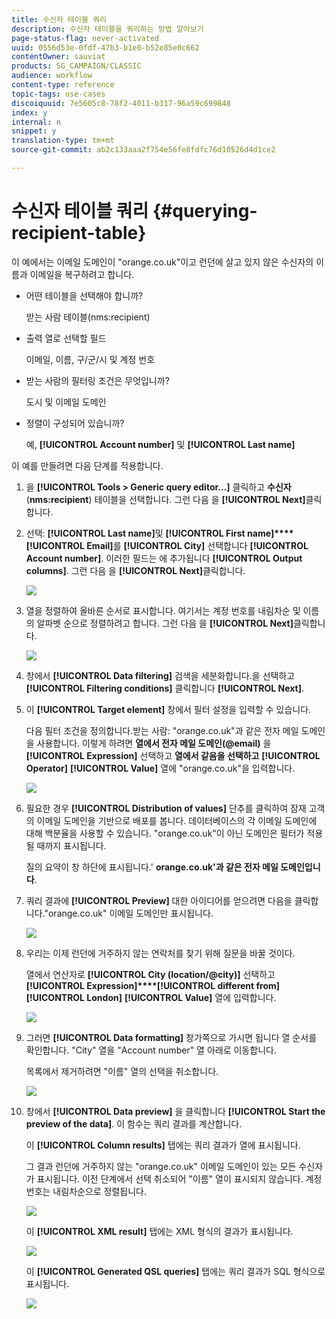 ```yaml
---
title: 수신자 테이블 쿼리
description: 수신자 테이블을 쿼리하는 방법 알아보기
page-status-flag: never-activated
uuid: 0556d53e-0fdf-47b3-b1e0-b52e85e0c662
contentOwner: sauviat
products: SG_CAMPAIGN/CLASSIC
audience: workflow
content-type: reference
topic-tags: use-cases
discoiquuid: 7e5605c8-78f2-4011-b317-96a59c699848
index: y
internal: n
snippet: y
translation-type: tm+mt
source-git-commit: ab2c133aaa2f754e56fe8fdfc76d10526d4d1ce2

---
```



# 수신자 테이블 쿼리 {#querying-recipient-table}

이 예에서는 이메일 도메인이 &quot;orange.co.uk&quot;이고 런던에 살고 있지 않은 수신자의 이름과 이메일을 복구하려고 합니다.

* 어떤 테이블을 선택해야 합니까?

   받는 사람 테이블(nms:recipient)

* 출력 열로 선택할 필드

   이메일, 이름, 구/군/시 및 계정 번호

* 받는 사람의 필터링 조건은 무엇입니까?

   도시 및 이메일 도메인

* 정렬이 구성되어 있습니까?

   예, **[!UICONTROL Account number]** 및 **[!UICONTROL Last name]**

이 예를 만들려면 다음 단계를 적용합니다.

1. 을 **[!UICONTROL Tools > Generic query editor...]** 클릭하고 **수신자** (**nms:recipient**) 테이블을 선택합니다. 그런 다음 을 **[!UICONTROL Next]**&#x200B;클릭합니다.
1. 선택: **[!UICONTROL Last name]**&#x200B;및 **[!UICONTROL First name]****[!UICONTROL Email]**&#x200B;를 **[!UICONTROL City]** 선택합니다 **[!UICONTROL Account number]**. 이러한 필드는 에 추가됩니다 **[!UICONTROL Output columns]**. 그런 다음 을 **[!UICONTROL Next]**&#x200B;클릭합니다.

   ![](assets/query_editor_03.png)

1. 열을 정렬하여 올바른 순서로 표시합니다. 여기서는 계정 번호를 내림차순 및 이름의 알파벳 순으로 정렬하려고 합니다. 그런 다음 을 **[!UICONTROL Next]**&#x200B;클릭합니다.

   ![](assets/query_editor_04.png)

1. 창에서 **[!UICONTROL Data filtering]** 검색을 세분화합니다.을 선택하고 **[!UICONTROL Filtering conditions]** 클릭합니다 **[!UICONTROL Next]**.
1. 이 **[!UICONTROL Target element]** 창에서 필터 설정을 입력할 수 있습니다.

   다음 필터 조건을 정의합니다.받는 사람: &quot;orange.co.uk&quot;과 같은 전자 메일 도메인을 사용합니다. 이렇게 하려면 **열에서 전자 메일 도메인(@email)** 을 **[!UICONTROL Expression]** 선택하고 **열에서 같음을 선택하고** **[!UICONTROL Operator]** **[!UICONTROL Value]** 열에 &quot;orange.co.uk&quot;을 입력합니다.

   ![](assets/query_editor_05.png)

1. 필요한 경우 **[!UICONTROL Distribution of values]** 단추를 클릭하여 잠재 고객의 이메일 도메인을 기반으로 배포를 봅니다. 데이터베이스의 각 이메일 도메인에 대해 백분율을 사용할 수 있습니다. &quot;orange.co.uk&quot;이 아닌 도메인은 필터가 적용될 때까지 표시됩니다.

   질의 요약이 창 하단에 표시됩니다.&#39; **orange.co.uk&#39;과 같은 전자 메일 도메인입니다**.

1. 쿼리 결과에 **[!UICONTROL Preview]** 대한 아이디어를 얻으려면 다음을 클릭합니다.&quot;orange.co.uk&quot; 이메일 도메인만 표시됩니다.

   ![](assets/query_editor_nveau_17.png)

1. 우리는 이제 런던에 거주하지 않는 연락처를 찾기 위해 질문을 바꿀 것이다.

   열에서 연산자로 **[!UICONTROL City (location/@city)]** 선택하고 **[!UICONTROL Expression]****[!UICONTROL different from]** **[!UICONTROL London]** **[!UICONTROL Value]** 열에 입력합니다.

   ![](assets/query_editor_08.png)

1. 그러면 **[!UICONTROL Data formatting]** 창가쪽으로 가시면 됩니다 열 순서를 확인합니다. &quot;City&quot; 열을 &quot;Account number&quot; 열 아래로 이동합니다.

   목록에서 제거하려면 &quot;이름&quot; 열의 선택을 취소합니다.

   ![](assets/query_editor_nveau_15.png)

1. 창에서 **[!UICONTROL Data preview]** 을 클릭합니다 **[!UICONTROL Start the preview of the data]**. 이 함수는 쿼리 결과를 계산합니다.

   이 **[!UICONTROL Column results]** 탭에는 쿼리 결과가 열에 표시됩니다.

   그 결과 런던에 거주하지 않는 &quot;orange.co.uk&quot; 이메일 도메인이 있는 모든 수신자가 표시됩니다. 이전 단계에서 선택 취소되어 &quot;이름&quot; 열이 표시되지 않습니다. 계정 번호는 내림차순으로 정렬됩니다.

   ![](assets/query_editor_nveau_12.png)

   이 **[!UICONTROL XML result]** 탭에는 XML 형식의 결과가 표시됩니다.

   ![](assets/query_editor_nveau_13.png)

   이 **[!UICONTROL Generated QSL queries]** 탭에는 쿼리 결과가 SQL 형식으로 표시됩니다.

   ![](assets/query_editor_nveau_14.png)
